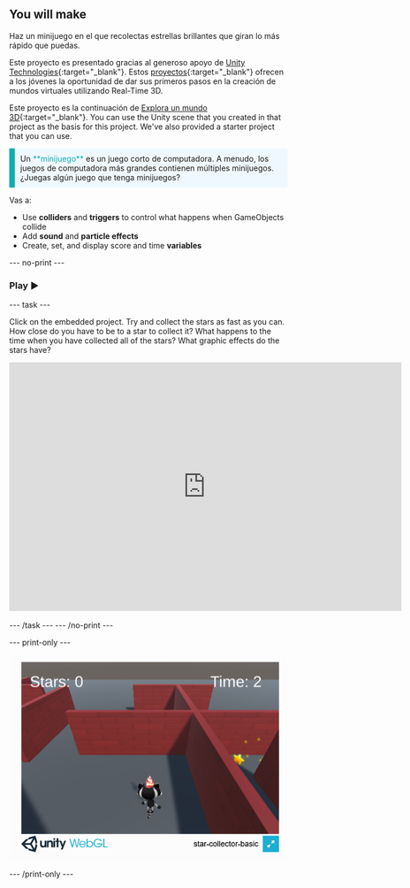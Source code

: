 ## You will make

Haz un minijuego en el que recolectas estrellas brillantes que giran lo más rápido que puedas.

Este proyecto es presentado gracias al generoso apoyo de [Unity Technologies](https://unity.com/){:target="_blank"}.  Estos [proyectos](https://projects.raspberrypi.org/en/pathways/unity-intro){:target="_blank"} ofrecen a los jóvenes la oportunidad de dar sus primeros pasos en la creación de mundos virtuales utilizando Real-Time 3D.

Este proyecto es la continuación de [Explora un mundo 3D](https://projects.raspberrypi.org/en/projects/explore-a-3d-world){:target="_blank"}. You can use the Unity scene that you created in that project as the basis for this project. We've also provided a starter project that you can use.

<p style="border-left: solid; border-width:10px; border-color: #0faeb0; background-color: aliceblue; padding: 10px;">
Un <span style="color: #0faeb0">**minijuego**</span> es un juego corto de computadora. A menudo, los juegos de computadora más grandes contienen múltiples minijuegos. ¿Juegas algún juego que tenga minijuegos?
</p>

Vas a:

+ Use **colliders** and **triggers** to control what happens when GameObjects collide
+ Add **sound** and **particle effects**
+ Create, set, and display score and time **variables**

--- no-print ---

### Play ▶️

--- task ---

Click on the embedded project. Try and collect the stars as fast as you can. How close do you have to be to a star to collect it? What happens to the time when you have collected all of the stars? What graphic effects do the stars have?
<iframe allowtransparency="true" width="710" height="450" src="https://star-collector-basic.rpfilt.repl.co" frameborder="0"></iframe>


--- /task --- --- /no-print ---

--- print-only ---

![Star collector game running in a browser.](images/star-collector-webgl.png)

--- /print-only ---
